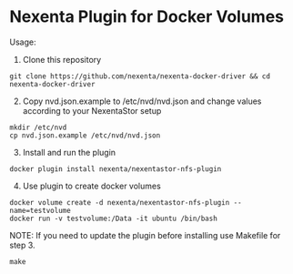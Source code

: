 Nexenta Plugin for Docker Volumes
======================================

Usage:
1) Clone this repository
```
git clone https://github.com/nexenta/nexenta-docker-driver && cd nexenta-docker-driver
```
2) Copy nvd.json.example to /etc/nvd/nvd.json and change values according to your NexentaStor setup
```
mkdir /etc/nvd
cp nvd.json.example /etc/nvd/nvd.json
```
3) Install and run the plugin
```
docker plugin install nexenta/nexentastor-nfs-plugin
```
4) Use plugin to create docker volumes
```
docker volume create -d nexenta/nexentastor-nfs-plugin --name=testvolume
docker run -v testvolume:/Data -it ubuntu /bin/bash
```

NOTE:
If you need to update the plugin before installing use Makefile for step 3.
```
make
```
